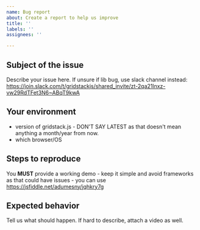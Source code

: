 ```yaml
---
name: Bug report
about: Create a report to help us improve
title: ''
labels: ''
assignees: ''

---
```


## Subject of the issue
Describe your issue here.
If unsure if lib bug, use slack channel instead: https://join.slack.com/t/gridstackjs/shared_invite/zt-2qa21lnxz-vw29RdTFet3N6~ABqT9kwA

## Your environment
* version of gridstack.js - DON'T SAY LATEST as that doesn't mean anything a month/year from now.
* which browser/OS

## Steps to reproduce
You **MUST** provide a working demo - keep it simple and avoid frameworks as that could have issues - you can use 
https://jsfiddle.net/adumesny/jqhkry7g

## Expected behavior
Tell us what should happen. If hard to describe, attach a video as well.

